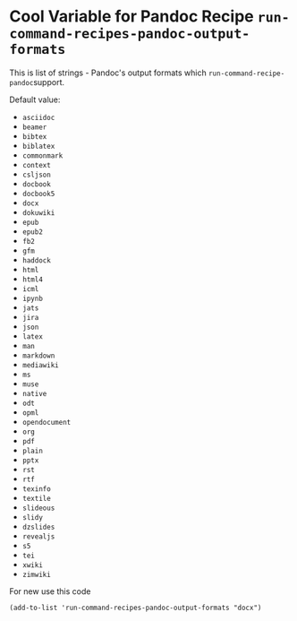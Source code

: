 # Cool Variable for Pandoc Recipe `run-command-recipes-pandoc-output-formats`

This is list of strings - Pandoc's output formats which `run-command-recipe-pandoc`support.

Default value:

* `asciidoc`
* `beamer`
* `bibtex`
* `biblatex`
* `commonmark`
* `context`
* `csljson`
* `docbook`
* `docbook5`
* `docx`
* `dokuwiki`
* `epub`
* `epub2`
* `fb2`
* `gfm`
* `haddock`
* `html`
* `html4`
* `icml`
* `ipynb`
* `jats`
* `jira`
* `json`
* `latex`
* `man`
* `markdown`
* `mediawiki`
* `ms`
* `muse`
* `native`
* `odt`
* `opml`
* `opendocument`
* `org`
* `pdf`
* `plain`
* `pptx`
* `rst`
* `rtf`
* `texinfo`
* `textile`
* `slideous`
* `slidy`
* `dzslides`
* `revealjs`
* `s5`
* `tei`
* `xwiki`
* `zimwiki`

For new use this code
```emacs-lisp
(add-to-list 'run-command-recipes-pandoc-output-formats "docx")
```
